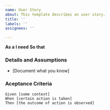 ```yaml
---
name: User Story
about: This template describes an user story.
title: ''
labels: ''
assignees: ''

---
```


**As a**
**I need**
**So that**

### Details and Assumptions
* [Document what you know]

### Aceptance Criteria

```gherkin
Given [some context]
When [certain action is taken]
Then [the outcome of action is observed]
```
